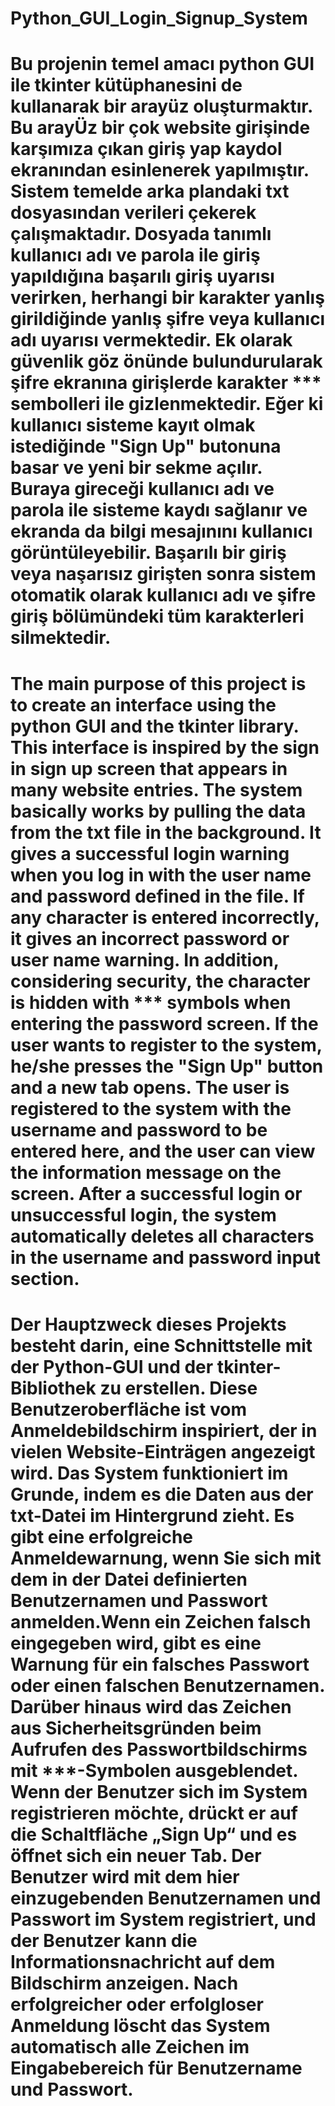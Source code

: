 # Python_GUI_Login_Signup_System


# Bu projenin temel amacı python GUI ile tkinter kütüphanesini de kullanarak bir arayüz oluşturmaktır. Bu arayÜz bir çok website girişinde karşımıza çıkan giriş yap kaydol ekranından esinlenerek yapılmıştır. Sistem temelde arka plandaki txt dosyasından verileri çekerek çalışmaktadır. Dosyada tanımlı kullanıcı adı ve parola ile giriş yapıldığına başarılı giriş uyarısı verirken, herhangi bir karakter yanlış girildiğinde yanlış şifre veya kullanıcı adı uyarısı vermektedir. Ek olarak güvenlik göz önünde bulundurularak şifre ekranına girişlerde karakter *** sembolleri ile gizlenmektedir. Eğer ki kullanıcı sisteme kayıt olmak istediğinde "Sign Up" butonuna basar ve yeni bir sekme açılır. Buraya gireceği kullanıcı adı ve parola ile sisteme kaydı sağlanır ve ekranda da bilgi mesajınını kullanıcı görüntüleyebilir. Başarılı bir giriş veya naşarısız girişten sonra sistem otomatik olarak kullanıcı adı ve şifre giriş bölümündeki tüm karakterleri silmektedir.



# The main purpose of this project is to create an interface using the python GUI and the tkinter library. This interface is inspired by the sign in sign up screen that appears in many website entries. The system basically works by pulling the data from the txt file in the background. It gives a successful login warning when you log in with the user name and password defined in the file. If any character is entered incorrectly, it gives an incorrect password or user name warning. In addition, considering security, the character is hidden with *** symbols when entering the password screen. If the user wants to register to the system, he/she presses the "Sign Up" button and a new tab opens. The user is registered to the system with the username and password to be entered here, and the user can view the information message on the screen. After a successful login or unsuccessful login, the system automatically deletes all characters in the username and password input section.



# Der Hauptzweck dieses Projekts besteht darin, eine Schnittstelle mit der Python-GUI und der tkinter-Bibliothek zu erstellen. Diese Benutzeroberfläche ist vom Anmeldebildschirm inspiriert, der in vielen Website-Einträgen angezeigt wird. Das System funktioniert im Grunde, indem es die Daten aus der txt-Datei im Hintergrund zieht. Es gibt eine erfolgreiche Anmeldewarnung, wenn Sie sich mit dem in der Datei definierten Benutzernamen und Passwort anmelden.Wenn ein Zeichen falsch eingegeben wird, gibt es eine Warnung für ein falsches Passwort oder einen falschen Benutzernamen. Darüber hinaus wird das Zeichen aus Sicherheitsgründen beim Aufrufen des Passwortbildschirms mit ***-Symbolen ausgeblendet. Wenn der Benutzer sich im System registrieren möchte, drückt er auf die Schaltfläche „Sign Up“ und es öffnet sich ein neuer Tab. Der Benutzer wird mit dem hier einzugebenden Benutzernamen und Passwort im System registriert, und der Benutzer kann die Informationsnachricht auf dem Bildschirm anzeigen. Nach erfolgreicher oder erfolgloser Anmeldung löscht das System automatisch alle Zeichen im Eingabebereich für Benutzername und Passwort.



